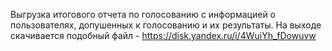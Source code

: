Выгрузка итогового отчета по голосованию с информацией о пользователях, допушенных к голосованию и их результаты. На выходе скачивается подобный файл - https://disk.yandex.ru/i/4WuiYh_fDowuvw
